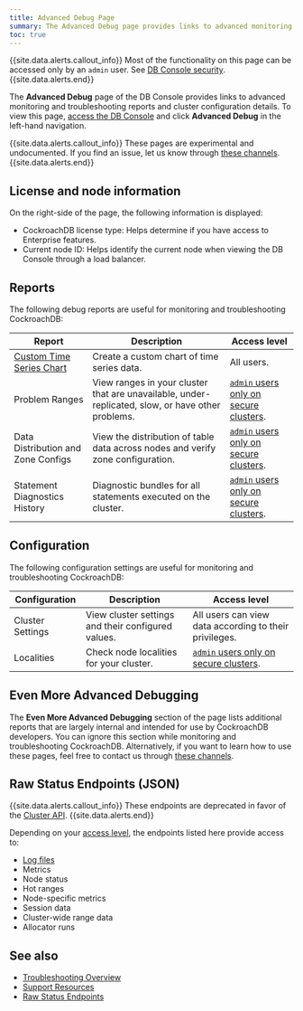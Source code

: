 ```yaml
---
title: Advanced Debug Page
summary: The Advanced Debug page provides links to advanced monitoring and troubleshooting reports and cluster configuration details.
toc: true
---
```


{{site.data.alerts.callout_info}}
Most of the functionality on this page can be accessed only by an `admin` user. See [DB Console security](ui-overview.html#db-console-security).
{{site.data.alerts.end}}

The **Advanced Debug** page of the DB Console provides links to advanced monitoring and troubleshooting reports and cluster configuration details. To view this page, [access the DB Console](ui-overview.html#db-console-access) and click **Advanced Debug** in the left-hand navigation.

{{site.data.alerts.callout_info}}
These pages are experimental and undocumented. If you find an issue, let us know through [these channels](https://www.cockroachlabs.com/community/).
 {{site.data.alerts.end}}

## License and node information

On the right-side of the page, the following information is displayed:

- CockroachDB license type: Helps determine if you have access to Enterprise features.
- Current node ID: Helps identify the current node when viewing the DB Console through a load balancer.

## Reports

The following debug reports are useful for monitoring and troubleshooting CockroachDB:

Report | Description | Access level
--------|-----|--------
[Custom Time Series Chart](ui-custom-chart-debug-page.html) | Create a custom chart of time series data. | All users.
Problem Ranges | View ranges in your cluster that are unavailable, under-replicated, slow, or have other problems. | [`admin` users only on secure clusters](ui-overview.html#db-console-access).
Data Distribution and Zone Configs | View the distribution of table data across nodes and verify zone configuration. | [`admin` users only on secure clusters](ui-overview.html#db-console-access).
Statement Diagnostics History  | Diagnostic bundles for all statements executed on the cluster.  | [`admin` users only on secure clusters](ui-overview.html#db-console-access).

## Configuration

The following configuration settings are useful for monitoring and troubleshooting CockroachDB:

Configuration | Description | Access level
--------|-----|--------
Cluster Settings | View cluster settings and their configured values. | All users can view data according to their privileges.
Localities | Check node localities for your cluster. | [`admin` users only on secure clusters](ui-overview.html#db-console-access).

## Even More Advanced Debugging

The **Even More Advanced Debugging** section of the page lists additional reports that are largely internal and intended for use by CockroachDB developers. You can ignore this section while monitoring and troubleshooting CockroachDB. Alternatively, if you want to learn how to use these pages, feel free to contact us through [these channels](https://www.cockroachlabs.com/community/).

## Raw Status Endpoints (JSON)

{{site.data.alerts.callout_info}}
These endpoints are deprecated in favor of the [Cluster API](monitoring-and-alerting.html#cluster-api).
{{site.data.alerts.end}}

Depending on your [access level](ui-overview.html#db-console-access), the endpoints listed here provide access to:

- [Log files](logging-system.html)
- Metrics
- Node status
- Hot ranges
- Node-specific metrics
- Session data
- Cluster-wide range data
- Allocator runs

## See also

- [Troubleshooting Overview](troubleshooting-overview.html)
- [Support Resources](support-resources.html)
- [Raw Status Endpoints](monitoring-and-alerting.html#raw-status-endpoints)
